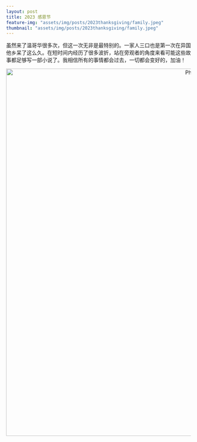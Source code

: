 ```yaml
---
layout: post
title: 2023 感恩节
feature-img: "assets/img/posts/2023thanksgiving/family.jpeg"
thumbnail: "assets/img/posts/2023thanksgiving/family.jpeg"
---
```


虽然来了温哥华很多次，但这一次无非是最特别的。一家人三口也是第一次在异国他乡呆了这么久。在短时间内经历了很多波折，站在旁观者的角度来看可能这些故事都足够写一部小说了。我相信所有的事情都会过去，一切都会变好的，加油！

<p align="center">
  <img src="https://selenitewhisper.github.io/assets/img/posts/2023thanksgiving/family.jpeg?raw=true" alt="Photo" style="width: 1000px;"/> 
</p>
